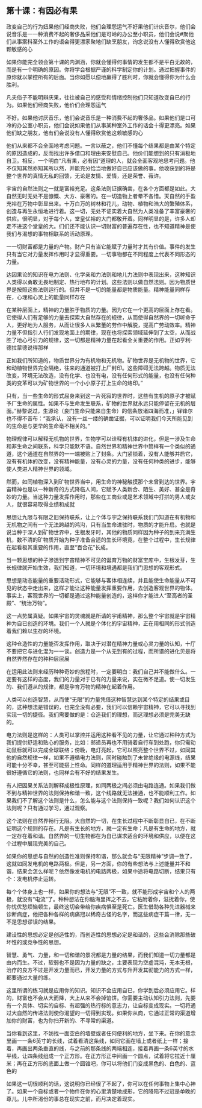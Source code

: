 

## 第十课：有因必有果

政变自己的行为妞果他们经商失败，他们会理怨运气不好果他们计庆音尔，他们会说音乐是一一种消费不起的奢侈品采他们是可岭的办公至小职员，他们会说#聚他们从事案科至外工作的语会得更漂家聚地们缺烹朋友，询念说没有人懂得欣赏他这颗敏感的心

如果你能完全领会第十课的内渊涵，你就会懂得何事情的发生都不是平白无故的，而是有一个明确的原因。你将学会根据严谨的科学制定你的计划。通过把握事件的原你就以掌控所有的后面。当你如愿以偿地赢得了胜利时，你就会懂得你为什么会胜利。

凡夫俗子不能明辩庆果，往往被自己的感受和情绪控制他们只知道改变自已的行为。如果他们经商失败，他价们会理怨运气

不好。如果他讨厌音乐，他们会说音乐是一种消费不起的奢侈品。如果他们是口可冷的办公室小职员，他们会说如果他们从事某种室外工作的话会十得更漂亮。如果他们缺之朋友，他有们会说没有人懂得欣赏他这赖敏感的心

他们从来都不会全面地考虑问题。一言以蔽之，他们不懂每个结果都是由某个特定的原因造成的，反而找出许多借口和理由来安慰自己。他价们能想到的只有消极地自卫。相反，一个明白“凡有果，必有因”道理的人，就会全面客观地思考问题。他不仅知其然亦知其所以然，并能充分恰当地做好自已应该做的事。他收获到的将是整个世界的真情无私的回馈，无论是友情、爱情，还是荣誉、薇许。

宇宙的自然法则之一就是富裕充足。这条法则证据确凿，在各个方面都是如此。大自然无时无处不是慷慨、大方、豪奢的。在一切造物上者晕不各惜。天自然的手盈充裕在万物中彰显出来。十万白万的树林和花儿，动物、植物和浩大的繁殖体系，创造与再生永恒地进行着。这一切，无处不证实着大自然为人类准备了丰富豪奢的供应。很明显，对于每个人，堂皇优裕的大门都敬开着。同样明显的是，许多人却走不进这个堂皇的大。们们还不能认识一切财富的普遍存在性，也不知道精神是使我们与渴想的事物相联系的活动原理。

一一切财富都是力量的产物。财产只有当它能赋子力量时才其有价值。事件的发生只有当它对力量发挥作用时才显得重要。一切事物都在不同程度上代表不同形态的力量。

达因果论的知识在电力法则、化学亲和力法则和地儿力法则中表现出来，这种知识人类得以勇敢无畏地制定、热行地布的计划。这些法则以做自然法则。因为物质世界是按照这些法则运行的。但并不是一切的能量都是物质能量。精神能量同样存在，心理和心灵上的能量同样存在

在某种层面上，精神的力量胜于物质的力量。因为它在一个更高的层面上存在看。它使得人们有足够的力量去探索大自然存在的规律，从而使得自然界的一切听命于人，更好地为人服务，从而让很多人从繁董的劳作中解脱，提高广劳动效率。精神力量不但指引人行们发现地面上的期律，现在也将探索领域延伸到了太空，从而战胜了地心弓引力的规律，这一切都是精神力量在起看全关重要的作用。正如亨利·德拉蒙德说得那样

正如我们所知道的，物质世界分为有机物和无机物。矿物世界是无机物的世界，它和动植物世界完全隔绝，往来的通道被打上厂封印。这些障碍无法跨越。物质无法改变，环境无法改造，没有化学、也没有电，没有任何形式的能量，也没有任何种类的变革可以为矿物世界的一个小小原子打上生命的烙印。”

只有，当一些生命的形式屈身来到这一片死寂的世界时，这些有生机的原子才被赋予厂生命的属性。如果不与生命发生联系，矿物的世界就永远只能停留在无机的层面。”赫黎说过，生源论（良门生命只能来自生命）的信条放诸四海而准，」铎锋尔也不得不音布：“我承认，没有一丝一缕的确凿证据，可以证明我们今天所能见到的生命是与更早的生命毫不相关的。”

物理规律可以解释无机物的世界，生物学可以诠释有机体的进化，但是一涉及生命和非生命之间联系，科学只能默不语。自然世界和精神世界中筒样有一个类似的通道，这个通道在自然界的一一端被贴上了封条。大门紧锁着，没有人能够并启它，没有有机体的改变，没有精神能量，没有心灵的力量，没有任何种类的进步，能够使人类进人精神世界的领域。

然而，如同植物深入到矿物世界当中，用生命的神秘触摸那个未曾到达的世界。宇宙精神也是以一种新奇的方式降临人间，它赋予人类新合、陌生、美好、甚全是奇妙的力量。当这种力量发挥作用时，那些在工商业或是艺术领域中打拼的男人或女人，就很容易取得业绩和成就

思想让九限与有限之旧保持联系，让上个体与宇之保持联系我们门知道在有机物和无机物之间有一个无法跨越的鸿沟，只有当生命进驻时，物质的才能升启。也就是说当种于深人到矿物世界中，生根发牙时，其他的物质同样因为种子的到来充满生机，数不清的矿物质开始为种子准备合适的生长环境竟，在整个过程中，生长规律在起看极其重要的作用，直至“百合花”长成。

当一颗思想的种子渗透到宇宙精神不可见的诞育万物的财富宝库中，生根发芽，生长规律就开始生效，我们知道，一切环境和境遇都是我们门思想的客观形式。

思想是动态能量的重要活动形式，它能够与客体相连续，并且能使生命能量从不可见的状态中走出来，这样才能让这种能量发挥重要作用，去创造客观世界的物体。事实上，客观世界的一切都是通过这种能量创造的，这样你才能进人“至高者的圣殿”、“统治万物”。

这一点势属真疑。如果宇宙的灵魂就是所请的宇甫精神，那么整个宇宙就是宇宙精神为自已创造的环境。我们一个人就是个体化的宇宙精神，正在用相同的形式创造着我们赖以生存的环境。

这种仓造性的力量能否发挥作用，取决于对潜在精神力量或心灵力量的认知，十厅不要把它与进化混为一一谈。创造力是一个从无到有的过程，而所谱的进化贝是将自然界然存在的种种层层展

在运用此法则来经历种种奇妙的旅程时，一定要明白：我们自己并不能做什么。一定要有这样的态度，我们的力量对于已有的力量来说，实在微不足道。使一切发生的、我们遵从的规律，都是孕育万物的精神在起着作用。

人类可以创造智慧，从而使“无限”的力量凭借这种智慧达到某个特定的结果或目的，这种想法是错误的，也完全没有必要，我们可以信赖宇宙精神，它可以寻找到实现一切的捷径。我们需要做的是：仓造我们的理想，而这理想必须是完美无缺的。

电力法则是这样的：人类可以掌控并运用这种看不见的力量，让它通过种种方式为我们提供舒适和贴心的服务，比如：邮递员再也不用骑着自行车到处跑，你只需动动鼠标就可以完成全球联络；傍晚，电灯亮起，它可以照亮整个世界不过，如同其他的自然规律一样，如果不遵循电力法则，同时碰触到了未曾绝缘的电源线，结果可能十分不幸，甚至可能搭上性命。同样的道理适用于精神世界的法则，如果不能很好遵循它的法则，也同样会有不好的结果发生。

有人把因果关系法则解释成极性原理，如同两极之间必须由电路连通。如果我们做不到与精神世界的法则保持和谐一致，这个线路就无法接通，也不能顺利工作。如果我们不了解这个法则是什么，怎么能与这个法则保持一致呢？我们如何认识这个法则呢？只有通过学习，通过观察。

这个法则在自然界畅行无阻。大自然的一切，在生长过程中不断彰显自已，在不断证明这个规则的存在。凡是有生长的地方，就一定有生命；凡是有生命的地方，就一定存在着和谐。自然界的一切生物都在为自已谋求适合的环境和供应，以便在这个过程中展现完美的自己。

如果你的思想与自然的创造性准则保持和谐，那么就会与“无限精神”步调一致了，这就如同发电机的电路两极。但是，另一方面，你的有些想法与上述能量并不和谐，结果会怎么样呢？依然像发电机的电路两极，如果中途将电路切断，结果只有个：发电机停止运转。

每个个体身上也一样，如果你的想法与“无限”不一致，就不能形成宇宙和个人的两极，就没有“电流”了。种种想法在你脑海里挥之不去，它粘附着你，滋扰着你，使你忧优愁烦恼顿生，最终这切会带给你疾病惧至是死亡。医生借助各种先进器械来诊断病症，他把各种各样的病痛冠以稀奇古怪的名字，而这些病症干篇一律，无一不是思想谬误的结果。

建设性的思想必定是创造性的，而创造性的思想必定是和谐的，这些会消除那些破坏性的或竞争性的思想。

智慧、勇气、力量，和一切和谐的景况都是力量的结果，而我们知道一切力量都是由内而生。不过，软弱也不是因为力量的缺之，主要表现为空虚混沌，无本无根，治疗的良方不过是开发力量而已，开发力量的方式与升开发其彻能力的方式一样，都要通过大量的练。

这里所谓的练习就是应用你的知识。知识不会应用自已，你学到后必须应用它。样的，财富也不会从大而降，大上从来不会掉馅饼。你需要主动认知引力法则，先要有一个具体、切实的自标、有超强的热行标的意志力，让自标变成现实。一切将通过大自然的传递法则使你渴望的一切得到实现。如果你从商，它通过正常的渠道增加你的财富，也为你扫开新的、不寻常的渠道。

当你看到这里，不妨找一面空白的墙壁或者任何便利的地方，坐下来。在你的意念里画一一条6英寸的长线，试着看清这条线，如同它画在墙上或者纸上一样；接着，再画出两条垂直的线，与之前的那条线的两端相连，接着再画一条6英寸的水平线，让四条线组成一个正方形。在正方形正中间画一个圆点，试着将它拉近十厘米；再在正方形的底面上做一个圆锥吧，你可以将他们门变成黑色的、白色的、蓝色的

如果这一切很顺利的话，这说明你已经很了不起了，你可以在任何事物上集中心神了。如果一个自标或者一个物件在你的心里清楚地成形，它的降陷不过冠是单晚的尊儿。儿中所渴份的事总在现实之前，而月决定着现实。

